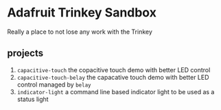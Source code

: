 # Adafruit Trinkey Sandbox

Really a place to not lose any work with the Trinkey

## projects
1. `capacitive-touch` the copacitive touch demo with better LED control
1. `capacitive-touch-belay` the capacative touch demo with better LED control managed by `belay`
1. `indicator-light` a command line based indicator light to be used as  a status light